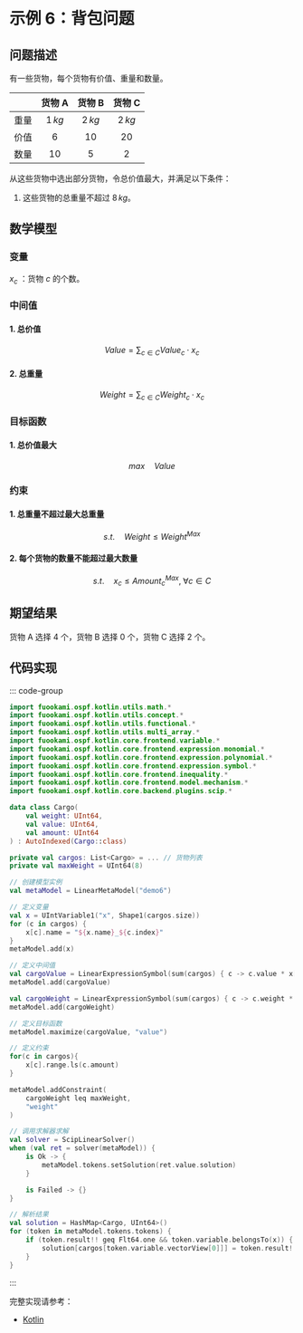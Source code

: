 # 示例 6：背包问题

## 问题描述

有一些货物，每个货物有价值、重量和数量。

|       | 货物 A  | 货物 B  | 货物 C  |
| :---: | :-----: | :-----: | :-----: |
| 重量  | $1\,kg$ | $2\,kg$ | $2\,kg$ |
| 价值  |   $6$   |  $10$   |  $20$   |
| 数量  |  $10$   |   $5$   |   $2$   |

从这些货物中选出部分货物，令总价值最大，并满足以下条件：

1. 这些货物的总重量不超过 $8\,kg$。

## 数学模型

### 变量

$x_{c}$ ：货物 $c$ 的个数。

### 中间值

#### 1. 总价值

$$
Value = \sum_{c \in C} Value_{c} \cdot x_{c}
$$

#### 2. 总重量

$$
Weight = \sum_{c \in C} Weight_{c} \cdot x_{c}
$$

### 目标函数

#### 1. 总价值最大

$$
max \quad Value
$$

### 约束

#### 1. 总重量不超过最大总重量

$$
s.t. \quad Weight \leq Weight^{Max}
$$

#### 2. 每个货物的数量不能超过最大数量

$$
s.t. \quad x_{c} \leq Amount^{Max}_{c}, \; \forall c \in C
$$

## 期望结果

货物 A 选择 $4$ 个，货物 B 选择 $0$ 个，货物 C 选择 $2$ 个。

## 代码实现

::: code-group

```kotlin
import fuookami.ospf.kotlin.utils.math.*
import fuookami.ospf.kotlin.utils.concept.*
import fuookami.ospf.kotlin.utils.functional.*
import fuookami.ospf.kotlin.utils.multi_array.*
import fuookami.ospf.kotlin.core.frontend.variable.*
import fuookami.ospf.kotlin.core.frontend.expression.monomial.*
import fuookami.ospf.kotlin.core.frontend.expression.polynomial.*
import fuookami.ospf.kotlin.core.frontend.expression.symbol.*
import fuookami.ospf.kotlin.core.frontend.inequality.*
import fuookami.ospf.kotlin.core.frontend.model.mechanism.*
import fuookami.ospf.kotlin.core.backend.plugins.scip.*

data class Cargo(
    val weight: UInt64,
    val value: UInt64,
    val amount: UInt64
) : AutoIndexed(Cargo::class)

private val cargos: List<Cargo> = ... // 货物列表
private val maxWeight = UInt64(8)

// 创建模型实例
val metaModel = LinearMetaModel("demo6")

// 定义变量
val x = UIntVariable1("x", Shape1(cargos.size))
for (c in cargos) {
    x[c].name = "${x.name}_${c.index}"
}
metaModel.add(x)

// 定义中间值
val cargoValue = LinearExpressionSymbol(sum(cargos) { c -> c.value * x[c] }, "value")
metaModel.add(cargoValue)

val cargoWeight = LinearExpressionSymbol(sum(cargos) { c -> c.weight * x[c] }, "weight")
metaModel.add(cargoWeight)

// 定义目标函数
metaModel.maximize(cargoValue, "value")

// 定义约束
for(c in cargos){
    x[c].range.ls(c.amount)
}

metaModel.addConstraint(
    cargoWeight leq maxWeight,
    "weight"
)

// 调用求解器求解
val solver = ScipLinearSolver()
when (val ret = solver(metaModel)) {
    is Ok -> {
        metaModel.tokens.setSolution(ret.value.solution)
    }

    is Failed -> {}
}

// 解析结果
val solution = HashMap<Cargo, UInt64>()
for (token in metaModel.tokens.tokens) {
    if (token.result!! geq Flt64.one && token.variable.belongsTo(x)) {
        solution[cargos[token.variable.vectorView[0]]] = token.result!!.round().toUInt64()
    }
}
```

:::

完整实现请参考：

- [Kotlin](https://github.com/fuookami/ospf/blob/main/examples/ospf-kotlin-example/src/main/fuookami/ospf/kotlin/example/core_demo/Demo6.kt)

